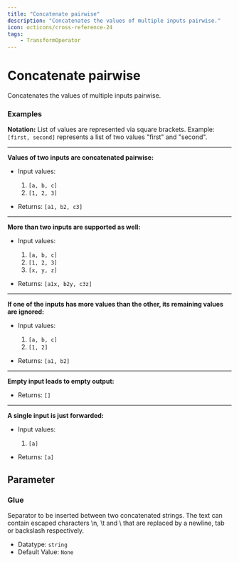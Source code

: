 ```yaml
---
title: "Concatenate pairwise"
description: "Concatenates the values of multiple inputs pairwise."
icon: octicons/cross-reference-24
tags: 
    - TransformOperator
---
```

# Concatenate pairwise
<!-- This file was generated - DO NOT CHANGE IT MANUALLY -->



Concatenates the values of multiple inputs pairwise.

### Examples

**Notation:** List of values are represented via square brackets. Example: `[first, second]` represents a list of two values "first" and "second".

---
**Values of two inputs are concatenated pairwise:**

* Input values:
    1. `[a, b, c]`
    2. `[1, 2, 3]`

* Returns: `[a1, b2, c3]`


---
**More than two inputs are supported as well:**

* Input values:
    1. `[a, b, c]`
    2. `[1, 2, 3]`
    3. `[x, y, z]`

* Returns: `[a1x, b2y, c3z]`


---
**If one of the inputs has more values than the other, its remaining values are ignored:**

* Input values:
    1. `[a, b, c]`
    2. `[1, 2]`

* Returns: `[a1, b2]`


---
**Empty input leads to empty output:**

* Returns: `[]`


---
**A single input is just forwarded:**

* Input values:
    1. `[a]`

* Returns: `[a]`




## Parameter

### Glue

Separator to be inserted between two concatenated strings. The text can contain escaped characters \n, \t and \\ that are replaced by a newline, tab or backslash respectively.

- Datatype: `string`
- Default Value: `None`



